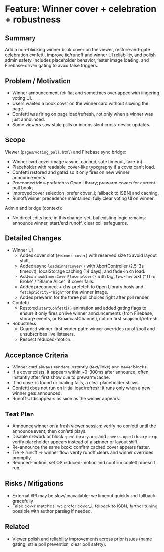 # Feature: Winner cover + celebration + robustness

## Summary
Add a non-blocking winner book cover on the viewer, restore-and-gate celebration confetti, improve tie/runoff and winner UI reliability, and polish admin safety. Includes placeholder behavior, faster image loading, and Firebase-driven gating to avoid false triggers.

## Problem / Motivation
- Winner announcement felt flat and sometimes overlapped with lingering voting UI.
- Users wanted a book cover on the winner card without slowing the page.
- Confetti was firing on page load/refresh, not only when a winner was just announced.
- Some viewers saw stale polls or inconsistent cross-device updates.

## Scope
Viewer (`pages/voting_poll.html`) and Firebase sync bridge:
- Winner card cover image (async, cached, safe timeout, fade-in).
- Placeholder with readable, cover-like typography if a cover can’t load.
- Confetti restored and gated so it only fires on new winner announcements.
- Preconnect/dns-prefetch to Open Library; prewarm covers for current poll books.
- Improved cover selection (prefer cover_i; fallback to ISBN) and caching.
- Runoff/winner precedence maintained; fully clear voting UI on winner.

Admin and bridge (context):
- No direct edits here in this change-set, but existing logic remains: announce winner, start/end runoff, clear poll safeguards.

## Detailed Changes
- Winner UI
  - Added cover slot (`#winner-cover`) with reserved size to avoid layout shift.
  - Added async `loadWinnerCover()` with AbortController (2.5–3s timeout), localStorage caching (14 days), and fade-in on load.
  - Added `showWinnerCoverPlaceholder()` with big, two-line text ("This Broke" / "Blame Alice") if cover fails.
  - Added preconnect + dns-prefetch to Open Library hosts and `fetchpriority="high"` for the winner image.
  - Added prewarm for the three poll choices right after poll render.
- Confetti
  - Restored `startConfetti()` animation and added gating flags to ensure it only fires on live winner announcements (from Firebase, storage events, or BroadcastChannel), not on first snapshot/refresh.
- Robustness
  - Guarded winner-first render path: winner overrides runoff/poll and unsubscribes live listeners.
  - Respect reduced-motion.

## Acceptance Criteria
- Winner card always renders instantly (text/links) and never blocks.
- If a cover exists, it appears within ~0–300ms after announce, often instantly after first show due to prewarm/cache.
- If no cover is found or loading fails, a clear placeholder shows.
- Confetti does not run on initial load/refresh; it runs only when a new winner gets announced.
- Runoff UI disappears as soon as the winner appears.

## Test Plan
- Announce winner on a fresh viewer session: verify no confetti until the announce event; then confetti plays.
- Disable network or block `openlibrary.org` and `covers.openlibrary.org`: verify placeholder appears instead of a spinner or layout shift.
- Re-announce the same book: confirm cached cover appears faster.
- Tie -> runoff -> winner flow: verify runoff clears and winner overrides promptly.
- Reduced-motion: set OS reduced-motion and confirm confetti doesn’t run.

## Risks / Mitigations
- External API may be slow/unavailable: we timeout quickly and fallback gracefully.
- False cover matches: we prefer cover_i, fallback to ISBN; further tuning possible with author parsing if needed.

## Related
- Viewer polish and reliability improvements across prior issues (name gating, stale poll prevention, clear poll safety).

